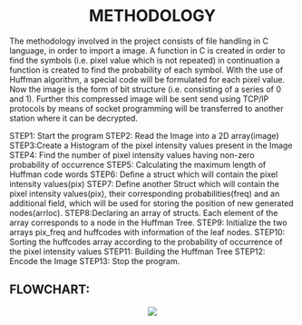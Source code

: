 <H1 align="center"> METHODOLOGY </H1>

The methodology involved in the project consists of file handling in C language, in order to import a image. A function in C is created in order to find the symbols (i.e. pixel value which is not repeated) in continuation a function is created to find the probability of each symbol. With the use of Huffman algorithm, a special code will be formulated for each pixel value. Now the image is the form of bit structure (i.e. consisting of a series of 0 and 1). Further this compressed image will be sent send using TCP/IP protocols by means of socket programming will be transferred to another station where it can be decrypted.

STEP1: Start the program 
STEP2: Read the Image into a 2D array(image)
STEP3:Create a Histogram of the pixel intensity values present in the Image
STEP4: Find the number of pixel intensity values having non-zero probability of occurrence
STEP5: Calculating the maximum length of Huffman code words
STEP6: Define a struct which will contain the pixel intensity values(pix)
STEP7: Define another Struct which will contain the pixel intensity values(pix), their corresponding probabilities(freq) and an additional field, which will be used for storing the position of new generated nodes(arrloc).
STEP8:Declaring an array of structs. Each element of the array corresponds to a node in the Huffman Tree.
STEP9: Initialize the two arrays pix_freq and huffcodes with information of the leaf nodes.
STEP10: Sorting the huffcodes array according to the probability of occurrence of the pixel intensity values
STEP11: Building the Huffman Tree
STEP12: Encode the Image
STEP13: Stop the program. 

## FLOWCHART:
<p align="center">
  <img src="https://1.bp.blogspot.com/-jGKQrIf3pF0/X7qdJaoPwQI/AAAAAAAAAIk/xn5H2eA5IekGgg98FK9dd_XCeh9T_MZpgCLcBGAsYHQ/s583/Screenshot%2B%2528369%2529.png"/>
</p>